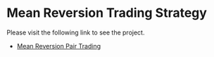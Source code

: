 # Mean Reversion Trading Strategy

Please visit the following link to see the project.

- [Mean Reversion Pair Trading](https://majidjangani.github.io/Mean_Reversion_Pair_Trading/mean-reversion-pair-trading/#testing)
